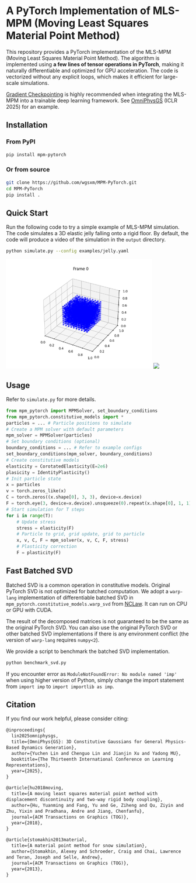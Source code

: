 # A PyTorch Implementation of MLS-MPM (Moving Least Squares Material Point Method)
This repository provides a PyTorch implementation of the MLS-MPM (Moving Least Squares Material Point Method). The algorithm is implemented using **a few lines of tensor operations in PyTorch**, making it naturally differentiable and optimized for GPU acceleration. 
The code is vectorized without any explicit loops, which makes it efficient for large-scale simulations. 

[Gradient Checkpointing](https://pytorch.org/docs/stable/checkpoint.html) is highly recommended when integrating the MLS-MPM into a trainable deep learning framework. See [OmniPhysGS](https://github.com/wgsxm/omniphysgs) (ICLR 2025) for an example. 
## Installation
### From PyPI
```bash
pip install mpm-pytorch
```
### Or from source
```bash
git clone https://github.com/wgsxm/MPM-PyTorch.git
cd MPM-PyTorch
pip install .
```
## Quick Start
Run the following code to try a simple example of MLS-MPM simulation. The code simulates a 3D elastic jelly falling onto a rigid floor. By default, the code will produce a video of the simulation in the `output` directory.
```bash
python simulate.py --config examples/jelly.yaml
```
<img src="assets/jelly.gif" width=400> <img src="assets/sand.gif" width=400> 

## Usage
Refer to `simulate.py` for more details. 
```python
from mpm_pytorch import MPMSolver, set_boundary_conditions
from mpm_pytorch.constitutive_models import *
particles = ... # Particle positions to simulate
# Create a MPM solver with default parameters
mpm_solver = MPMSolver(particles)
# Set boundary conditions (optional)
boundary_conditions = ... # Refer to example configs
set_boundary_conditions(mpm_solver, boundary_conditions)
# Create constitutive models
elasticity = CorotatedElasticity(E=2e6)
plasicity = IdentityPlasticity()
# Init particle state
x = particles
v = torch.zeros_like(x)
C = torch.zeros((x.shape[0], 3, 3), device=x.device)
F = torch.eye(3, device=x.device).unsqueeze(0).repeat(x.shape[0], 1, 1)
# Start simulation for T steps
for i in range(T):
    # Update stress
    stress = elasticity(F)
    # Particle to grid, grid update, grid to particle
    x, v, C, F = mpm_solver(x, v, C, F, stress)
    # Plasticity correction
    F = plasticity(F)
```

## Fast Batched SVD
Batched SVD is a common operation in constitutive models. Original PyTorch SVD is not optimized for batched computation. We adopt a `warp-lang` implementation of differentiable batched SVD in `mpm_pytorch.constitutive_models.warp_svd` from [NCLaw](https://github.com/PingchuanMa/NCLaw/tree/main/nclaw/warp). It can run on CPU or GPU with CUDA. 

The result of the decomposed matrices is not guaranteed to be the same as the original PyTorch SVD. You can also use the original PyTorch SVD or other batched SVD implementations if there is any environment conflict (the version of `warp-lang` requires `numpy<2`). 

We provide a script to benchmark the batched SVD implementation. 
```bash
python benchmark_svd.py
```
If you encounter error as `ModuleNotFoundError: No module named 'imp'` when using higher version of Python, simply change the import statement from `import imp` to `import importlib as imp`. 

## Citation
If you find our work helpful, please consider citing:
```
@inproceedings{
  lin2025omniphysgs,
  title={OmniPhys{GS}: 3D Constitutive Gaussians for General Physics-Based Dynamics Generation},
  author={Yuchen Lin and Chenguo Lin and Jianjin Xu and Yadong MU},
  booktitle={The Thirteenth International Conference on Learning Representations},
  year={2025},
}
```
```
@article{hu2018moving,
  title={A moving least squares material point method with displacement discontinuity and two-way rigid body coupling},
  author={Hu, Yuanming and Fang, Yu and Ge, Ziheng and Qu, Ziyin and Zhu, Yixin and Pradhana, Andre and Jiang, Chenfanfu},
  journal={ACM Transactions on Graphics (TOG)},
  year={2018},
}
```
```
@article{stomakhin2013material,
  title={A material point method for snow simulation},
  author={Stomakhin, Alexey and Schroeder, Craig and Chai, Lawrence and Teran, Joseph and Selle, Andrew},
  journal={ACM Transactions on Graphics (TOG)},
  year={2013},
}
```
